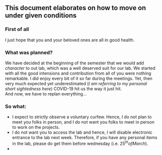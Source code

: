 
## This document elaborates on how to move on under given conditions

### First of all
I just hope that you and your beloved ones are all in good health.

### What was planned?  
We have decided at the beginning of the semester that we would add _character_ to out lab, which was a well deserved suit for our lab.  We started with all the good intensions and contribution from all of you were nothing remarkable. I did enjoy every bit of it so far during the meetings.
Yet, then very much expected yet underestimated (_I am referring to my personal short sightedness here_) COVID-19 hit us the way it just hit.  
And now, we have to replan everything...

### So what:
- I expect to strictly observe a voluntary curfew. Hence, I do not plan to meet you folks in person, and I do not want you folks to meet in person to work on the projects.
- I do not want you to access the lab and hence, I will disable electronic entrance to the lab next week. Therefore, if you have any personal items in the lab, please do get them before wednesday (i.e. $25^{th} of March$).
- 
<!--stackedit_data:
eyJoaXN0b3J5IjpbMTU5NTg5NzA4MSwtODA4MDU5NCw4OTk3ND
VdfQ==
-->